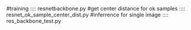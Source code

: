#training :::: resnetbackbone.py
#get center distance for ok samples  :::: resnet_ok_sample_center_dist.py
#inferrence for single image  :::: res_backbone_test.py